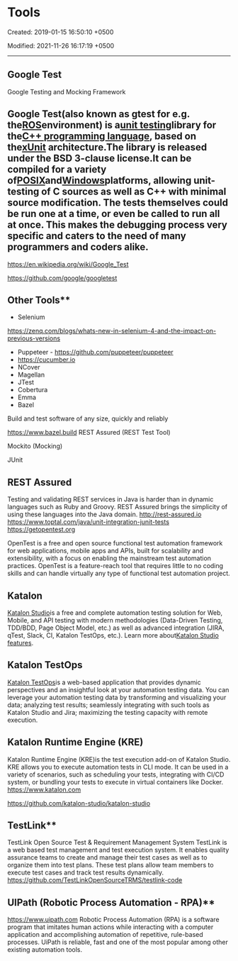 # Tools

Created: 2019-01-15 16:50:10 +0500

Modified: 2021-11-26 16:17:19 +0500

---

## Google Test

Google Testing and Mocking Framework
## Google Test(also known as gtest for e.g. the[ROS](https://en.wikipedia.org/wiki/Robot_Operating_System)environment) is a[unit testing](https://en.wikipedia.org/wiki/Unit_testing)library for the[C++ programming language](https://en.wikipedia.org/wiki/C%2B%2B), based on the[xUnit](https://en.wikipedia.org/wiki/XUnit) architecture.The library is released under the BSD 3-clause license.It can be compiled for a variety of[POSIX](https://en.wikipedia.org/wiki/POSIX)and[Windows](https://en.wikipedia.org/wiki/Microsoft_Windows)platforms, allowing unit-testing of C sources as well as C++ with minimal source modification. The tests themselves could be run one at a time, or even be called to run all at once. This makes the debugging process very specific and caters to the need of many programmers and coders alike.
<https://en.wikipedia.org/wiki/Google_Test>

<https://github.com/google/googletest>

## Other Tools**
-   Selenium

<https://zenq.com/blogs/whats-new-in-selenium-4-and-the-impact-on-previous-versions>
-   Puppeteer - <https://github.com/puppeteer/puppeteer>
-   <https://cucumber.io>
-   NCover
-   Magellan
-   JTest
-   Cobertura
-   Emma
-   Bazel

Build and test software of any size, quickly and reliably

<https://www.bazel.build>
REST Assured (REST Test Tool)

Mockito (Mocking)

JUnit
## REST Assured

Testing and validating REST services in Java is harder than in dynamic languages such as Ruby and Groovy. REST Assured brings the simplicity of using these languages into the Java domain.
<http://rest-assured.io>
<https://www.toptal.com/java/unit-integration-junit-tests>
<https://getopentest.org>

OpenTest is a free and open source functional test automation framework for web applications, mobile apps and APIs, built for scalability and extensibility, with a focus on enabling the mainstream test automation practices. OpenTest is a feature-reach tool that requires little to no coding skills and can handle virtually any type of functional test automation project.
## Katalon

[Katalon Studio](https://www.katalon.com)is a free and complete automation testing solution for Web, Mobile, and API testing with modern methodologies (Data-Driven Testing, TDD/BDD, Page Object Model, etc.) as well as advanced integration (JIRA, qTest, Slack, CI, Katalon TestOps, etc.). Learn more about[Katalon Studio features](https://www.katalon.com/features/).
## Katalon TestOps

[Katalon TestOps](https://analytics.katalon.com)is a web-based application that provides dynamic perspectives and an insightful look at your automation testing data. You can leverage your automation testing data by transforming and visualizing your data; analyzing test results; seamlessly integrating with such tools as Katalon Studio and Jira; maximizing the testing capacity with remote execution.
## Katalon Runtime Engine (KRE)

Katalon Runtime Engine (KRE)is the test execution add-on of Katalon Studio. KRE allows you to execute automation tests in CLI mode. It can be used in a variety of scenarios, such as scheduling your tests, integrating with CI/CD system, or bundling your tests to execute in virtual containers like Docker.
<https://www.katalon.com>

<https://github.com/katalon-studio/katalon-studio>

## TestLink**

TestLink Open Source Test & Requirement Management System
TestLink is a web based test management and test execution system. It enables quality assurance teams to create and manage their test cases as well as to organize them into test plans. These test plans allow team members to execute test cases and track test results dynamically.
<https://github.com/TestLinkOpenSourceTRMS/testlink-code>

## UIPath (Robotic Process Automation - RPA)**

<https://www.uipath.com>
Robotic Process Automation (RPA) is a software program that imitates human actions while interacting with a computer application and accomplishing automation of repetitive, rule-based processes. UiPath is reliable, fast and one of the most popular among other existing automation tools.

